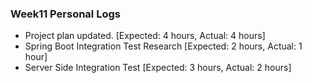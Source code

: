 
### Week11 Personal Logs
* Project plan updated. [Expected: 4 hours, Actual: 4 hours]  
* Spring Boot Integration Test Research [Expected: 2 hours, Actual: 1 hour]
* Server Side Integration Test [Expected: 3 hours, Actual: 2 hours]
